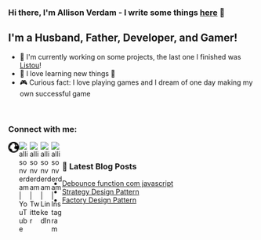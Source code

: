 ### Hi there, I'm Allison Verdam - I write some things [here][website] 👋

## I'm a Husband, Father, Developer, and Gamer!
- 🔭 I'm currently working on some projects, the last one I finished was [Listou][listou]!
- 🌱 I love learning new things 🤣
- 🎮 Curious fact: I love playing games and I dream of one day making my own successful game

<br />

### Connect with me:

[<img align="left" alt="allisonverdam.com.br" width="22px" src="https://raw.githubusercontent.com/iconic/open-iconic/master/svg/globe.svg" />][website]
[<img align="left" alt="allisonverdam | YouTube" width="22px" src="https://cdn.jsdelivr.net/npm/simple-icons@v3/icons/youtube.svg" />][youtube]
[<img align="left" alt="allisonverdam | Twitter" width="22px" src="https://cdn.jsdelivr.net/npm/simple-icons@v3/icons/twitter.svg" />][twitter]
[<img align="left" alt="allisonverdam | LinkedIn" width="22px" src="https://cdn.jsdelivr.net/npm/simple-icons@v3/icons/linkedin.svg" />][linkedin]
[<img align="left" alt="allisonverdam | Instagram" width="22px" src="https://cdn.jsdelivr.net/npm/simple-icons@v3/icons/instagram.svg" />][instagram]

<br />

### 📕 Latest Blog Posts
<!-- BLOG-POST-LIST:START -->
- [Debounce function com javascript](https:/allisonverdam.com.br/blog/debounce-function-com-javascript/)
- [Strategy Design Pattern](https:/allisonverdam.com.br/blog/strategy-design-pattern/)
- [Factory Design Pattern](https:/allisonverdam.com.br/blog/aplicando-factory-design-pattern-em-javascript/)
<!-- BLOG-POST-LIST:END -->

[listou]: https://play.google.com/store/apps/details?id=br.com.suricatostech.listou
[website]: https://allisonverdam.com.br
[twitter]: https://twitter.com/allisonverdam
[youtube]: https://www.youtube.com/channel/UCTizynGyg99yrry8TCCyFkQ?
[instagram]: https://instagram.com/allisonverdam
[linkedin]: https://linkedin.com/in/allisonverdam